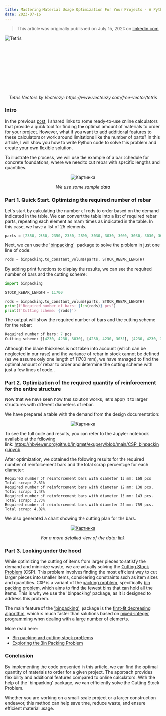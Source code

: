 ```yaml
---
title: Mastering Material Usage Optimization For Your Projects - A Python-Powered Solution
date: 2023-07-16
---
```


>This article was originally published on July 15, 2023 on [linkedin.com](https://www.linkedin.com/pulse/mastering-material-usage-optimization-your-projects-ilgiz-nigmatullin)

<style>
  .image-container {
    width: 900px;
    height: 600px;
    overflow: hidden;
  }

  .image-container img {
    width: auto;
    height: 100%;
    object-fit: cover;
  }

  .trimmed-cover {
  object-fit: cover;
  width: 100%;
  height: 177px;
  overflow: hidden;
  object-position: center 40%;
}
</style>




<div class="trimmed-cover">
  <img src="https://github.com/inigmat/home/assets/62841094/fe487086-a2b1-492d-94aa-3e6c07b7da50" alt="Tetris">
</div>


<p align="center">
  <em>Tetris Vectors by Vecteezy: https://www.vecteezy.com/free-vector/tetris</em>
</p>

### Intro

In the previous [post](https://inigmat.github.io/home/2023/06/27/Cutting_calcs.html), I shared links to some ready-to-use online calculators that provide a quick tool for finding the optimal amount of materials to order for your project. However, what if you want to add additional features to these calculators or work around limitations like the number of parts? In this article, I will show you how to write Python code to solve this problem and create your own flexible solution.

To illustrate the process, we will use the example of a bar schedule for concrete foundations, where we need to cut rebar with specific lengths and quantities.

<p align="center">
  <img src="https://media.licdn.com/dms/image/D4E12AQHkIKi1cCBszg/article-inline_image-shrink_1500_2232/0/1689400156113?e=1695254400&v=beta&t=goz9fIxjZbQBzIgsvGnK0ojfAdtdflAJIbQTquwJmKQ" alt="Картинка">
</p>

<p align="center">
  <em>We use some sample data</em>
</p>

### Part 1. Quick Start. Optimizing the required number of rebar 

Let's start by calculating the number of rods to order based on the demand indicated in the table. We can convert the table into a list of required rebar parts, repeating each element as many times as indicated in the table. In this case, we have a list of 25 elements.

```python
parts = [2350, 2350, 2350, 2350, 2800, 3030, 3030, 3030, 3030, 3030, 3030, 3030, 3030, 3030, 3030, 3030, 3030, 3030, 3030, 4230, 4230, 4230, 4230, 4230, 4230]
```

Next, we can use the ['binpacking](https://pypi.org/project/binpacking/#description)['](https://pypi.org/project/binpacking/#description)  package to solve the problem in just one line of code:

```python
rods = binpacking.to_constant_volume(parts, STOCK_REBAR_LENGTH)
```

By adding print functions to display the results, we can see the required number of bars and the cutting scheme:

```python
import binpacking

STOCK_REBAR_LENGTH = 11700

rods = binpacking.to_constant_volume(parts, STOCK_REBAR_LENGTH)
print(f'Required number of bars: {len(rods)} pcs')
print(f'Cutting scheme: {rods}')
```

The output will show the required number of bars and the cutting scheme for the rebar:

```python
Required number of bars: 7 pcs
Cutting scheme: [[4230, 4230, 3030], [4230, 4230, 3030], [4230, 4230, 3030], [3030, 3030, 3030, 2350], [3030, 3030, 3030, 2350], [3030, 3030, 3030, 2350], [3030, 3030, 2800, 2350]]
```

Although the blade thickness is not taken into account (which can be neglected in our case) and the variance of rebar in stock cannot be defined (as we assume only one length of 11700 mm), we have managed to find the optimal amount of rebar to order and determine the cutting scheme with just a few lines of code..

### Part 2. Optimization of the required quantity of reinforcement for the entire structure

Now that we have seen how this solution works, let's apply it to larger structures with different diameters of rebar. 

We have prepared a table with the demand from the design documentation:

<p align="center">
  <img src="https://media.licdn.com/dms/image/D4E12AQFCFa6Av_mGsQ/article-inline_image-shrink_1500_2232/0/1689400233647?e=1695254400&v=beta&t=7WVESex47NKbleTWULLc_zeByMowdVDOMGZnhQfoJXg" alt="Картинка">
</p>

To see the full code and results, you can refer to the Jupyter notebook available at the following link: <https://nbviewer.org/github/inigmat/exupery/blob/main/CSP_binpacking.ipynb>

After optimization, we obtained the following results for the required number of reinforcement bars and the total scrap percentage for each diameter:

```
Required number of reinforcement bars with diameter 10 mm: 168 pcs
Total scrap: 2.32%
Required number of reinforcement bars with diameter 12 mm: 138 pcs.
Total scrap: 1.47%
Required number of reinforcement bars with diameter 16 mm: 143 pcs.
Total scrap: 3.76%
Required number of reinforcement bars with diameter 20 mm: 759 pcs.
Total scrap: 4.82%.
```

We also generated a chart showing the cutting plan for the bars.

<p align="center">
  <a href="https://docs.google.com/spreadsheets/d/e/2PACX-1vTj-Fr6BGuoJlJdEglvPbYqOPi1k0Gwjb4lcTJ2aR8upi6esjDX2p8qej6nsMFF2NqCcjJrPBzsPSTQ/pubhtml?gid=1092469187&single=true">
    <img src="https://media.licdn.com/dms/image/D4E12AQHw04l3XegRkg/article-inline_image-shrink_1000_1488/0/1689402028786?e=1695254400&v=beta&t=BKaud21xLZyBllcGnR9JzNjJztdF-qCxmEqxR5LfJ-s" alt="Картинка">
  </a>
</p>

<p align="center">
  <em>For a more detailed view of the data: <a href="https://docs.google.com/spreadsheets/d/1pVxdnsfdEvEntjyNfpz_MTDin3x5JktN83TTT8Kvy3U/edit?usp=sharing">link</a> 
  </em>
</p>

### Part 3. Looking under the hood

While optimizing the cutting of items from larger pieces to satisfy the demand and minimize waste, we are actually solving the [Cutting Stock Problem](https://en.wikipedia.org/wiki/Cutting_stock_problem) (CSP). This problem involves finding the most efficient way to cut larger pieces into smaller items, considering constraints such as item sizes and quantities. CSP is a variant of the [packing problem](https://developers.google.com/optimization/pack/bin_packing?hl=en), specifically [bin packing problem](https://en.wikipedia.org/wiki/Bin_packing_problem), which aims to find the fewest bins that can hold all the items. This is why we use the 'binpacking' package, as it is designed to address this problem.

The main feature of the ['binpacking'](https://pypi.org/project/binpacking/#description)  package is the [first-fit decreasing algorithm](https://en.wikipedia.org/wiki/First-fit-decreasing_bin_packing), which is much faster than solutions based on [mixed-integer programming](https://developers.google.com/optimization/pack/bin_packing?hl=en) when dealing with a large number of elements.

More read here:

-   [Bin packing and cutting stock problems](https://scipbook.readthedocs.io/en/latest/bpp.html)
-   [Exploring the Bin Packing Problem](https://medium.com/swlh/exploring-the-bin-packing-problem-f54a93ebdbe5)

### Conclusion

By implementing the code presented in this article, we can find the optimal quantity of materials to order for a given project. The approach provides flexibility and additional features compared to online calculators. With the help of the 'binpacking' package, we can efficiently solve the Cutting Stock Problem.

Whether you are working on a small-scale project or a larger construction endeavor, this method can help save time, reduce waste, and ensure efficient material usage.
